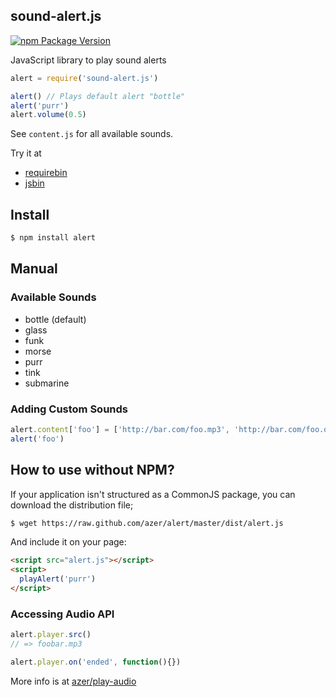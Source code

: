 ## sound-alert.js
[![npm Package Version](https://img.shields.io/npm/v/sound-alert.js.svg?maxAge=2592000)](https://www.npmjs.com/package/sound-alert.js)

JavaScript library to play sound alerts 

```js
alert = require('sound-alert.js')

alert() // Plays default alert "bottle"
alert('purr')
alert.volume(0.5)
```

See `content.js` for all available sounds.

Try it at
* [requirebin](http://requirebin.com/?gist=6050220)
* [jsbin](http://jsbin.com/enobox/1/edit)

## Install

```bash
$ npm install alert
```

## Manual

### Available Sounds

* bottle (default)
* glass
* funk
* morse
* purr
* tink
* submarine

### Adding Custom Sounds

```js
alert.content['foo'] = ['http://bar.com/foo.mp3', 'http://bar.com/foo.ogg']
alert('foo')
```

## How to use without NPM?

If your application isn't structured as a CommonJS package, you can download the distribution file;

```bash
$ wget https://raw.github.com/azer/alert/master/dist/alert.js
```

And include it on your page:

```html
<script src="alert.js"></script>
<script>
  playAlert('purr')
</script>
```

### Accessing Audio API

```js
alert.player.src()
// => foobar.mp3

alert.player.on('ended', function(){})
```

More info is at [azer/play-audio](http://github.com/azer/play-audio)
